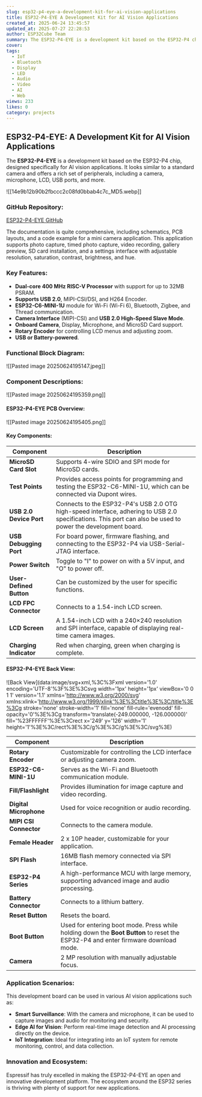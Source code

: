 ```yaml
---
slug: esp32-p4-eye-a-development-kit-for-ai-vision-applications
title: ESP32-P4-EYE A Development Kit for AI Vision Applications
created_at: 2025-06-24 13:45:57
updated_at: 2025-07-27 22:28:53
author: ESP32Cube Team
summary: The ESP32-P4-EYE is a development kit based on the ESP32-P4 chip, designed for AI vision applications. It offers various features including a 2MP camera, USB connectivity, and a rich set of peripherals.
cover:
tags:
  - IoT
  - Bluetooth
  - Display
  - LED
  - Audio
  - Video
  - AI
  - Web
views: 233
likes: 0
category: projects
---
```


## ESP32-P4-EYE: A Development Kit for AI Vision Applications

The **ESP32-P4-EYE** is a development kit based on the ESP32-P4 chip, designed specifically for AI vision applications. It looks similar to a standard camera and offers a rich set of peripherals, including a camera, microphone, LCD, USB ports, and more.

![[14e9b12b90b2fbccc2c08fd0bbab4c7c_MD5.webp]]

### GitHub Repository:
[ESP32-P4-EYE GitHub](https://github.com/espressif/esp-dev-kits/tree/0b833fe32cc46f48ce4499d1b602628f3660eba7/examples/esp32-p4-eye)

The documentation is quite comprehensive, including schematics, PCB layouts, and a code example for a mini camera application. This application supports photo capture, timed photo capture, video recording, gallery preview, SD card installation, and a settings interface with adjustable resolution, saturation, contrast, brightness, and hue.

### Key Features:
- **Dual-core 400 MHz RISC-V Processor** with support for up to 32MB PSRAM.
- **Supports USB 2.0**, MIPI-CSI/DSI, and H264 Encoder.
- **ESP32-C6-MINI-1U** module for Wi-Fi (Wi-Fi 6), Bluetooth, Zigbee, and Thread communication.
- **Camera Interface** (MIPI-CSI) and **USB 2.0 High-Speed Slave Mode**.
- **Onboard Camera**, Display, Microphone, and MicroSD Card support.
- **Rotary Encoder** for controlling LCD menus and adjusting zoom.
- **USB or Battery-powered**.

### Functional Block Diagram:

![[Pasted image 20250624195147.jpeg]]
### Component Descriptions:

![[Pasted image 20250624195359.png]]

#### ESP32-P4-EYE PCB Overview:

![[Pasted image 20250624195405.png]]

#### Key Components:

| **Component**             | **Description** |
|---------------------------|-----------------|
| **MicroSD Card Slot**      | Supports 4-wire SDIO and SPI mode for MicroSD cards. |
| **Test Points**            | Provides access points for programming and testing the ESP32-C6-MINI-1U, which can be connected via Dupont wires. |
| **USB 2.0 Device Port**    | Connects to the ESP32-P4's USB 2.0 OTG high-speed interface, adhering to USB 2.0 specifications. This port can also be used to power the development board. |
| **USB Debugging Port**     | For board power, firmware flashing, and connecting to the ESP32-P4 via USB-Serial-JTAG interface. |
| **Power Switch**           | Toggle to "I" to power on with a 5V input, and "O" to power off. |
| **User-Defined Button**    | Can be customized by the user for specific functions. |
| **LCD FPC Connector**      | Connects to a 1.54-inch LCD screen. |
| **LCD Screen**             | A 1.54-inch LCD with a 240×240 resolution and SPI interface, capable of displaying real-time camera images. |
| **Charging Indicator**     | Red when charging, green when charging is complete. |

#### ESP32-P4-EYE Back View:
![Back View](data:image/svg+xml,%3C%3Fxml version='1.0' encoding='UTF-8'%3F%3E%3Csvg width='1px' height='1px' viewBox='0 0 1 1' version='1.1' xmlns='http://www.w3.org/2000/svg' xmlns:xlink='http://www.w3.org/1999/xlink'%3E%3Ctitle%3E%3C/title%3E%3Cg stroke='none' stroke-width='1' fill='none' fill-rule='evenodd' fill-opacity='0'%3E%3Cg transform='translate(-249.000000, -126.000000)' fill='%23FFFFFF'%3E%3Crect x='249' y='126' width='1' height='1'%3E%3C/rect%3E%3C/g%3E%3C/g%3E%3C/svg%3E)

| **Component**             | **Description** |
|---------------------------|-----------------|
| **Rotary Encoder**         | Customizable for controlling the LCD interface or adjusting camera zoom. |
| **ESP32-C6-MINI-1U**       | Serves as the Wi-Fi and Bluetooth communication module. |
| **Fill/Flashlight**        | Provides illumination for image capture and video recording. |
| **Digital Microphone**     | Used for voice recognition or audio recording. |
| **MIPI CSI Connector**     | Connects to the camera module. |
| **Female Header**          | 2 x 10P header, customizable for your application. |
| **SPI Flash**              | 16MB flash memory connected via SPI interface. |
| **ESP32-P4 Series**        | A high-performance MCU with large memory, supporting advanced image and audio processing. |
| **Battery Connector**      | Connects to a lithium battery. |
| **Reset Button**           | Resets the board. |
| **Boot Button**            | Used for entering boot mode. Press while holding down the **Boot Button** to reset the ESP32-P4 and enter firmware download mode. |
| **Camera**                 | 2 MP resolution with manually adjustable focus. |

### Application Scenarios:
This development board can be used in various AI vision applications such as:

- **Smart Surveillance**: With the camera and microphone, it can be used to capture images and audio for monitoring and security.
- **Edge AI for Vision**: Perform real-time image detection and AI processing directly on the device.
- **IoT Integration**: Ideal for integrating into an IoT system for remote monitoring, control, and data collection.

### Innovation and Ecosystem:
Espressif has truly excelled in making the ESP32-P4-EYE an open and innovative development platform. The ecosystem around the ESP32 series is thriving with plenty of support for new applications.
